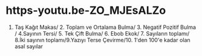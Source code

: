 # https-youtu.be-ZO_MJEsALZo
1. Taş Kağıt Makas/ 2. Toplam ve Ortalama Bulma/ 3. Negatif Pozitif Bulma / 4.Sayının Tersi/ 5. Tek Çift Bulma/ 6. Ebob Ekok/ 7. Sayıların toplamı/ 8.İki sayının toplamı/9.Yazıyı Terse Çevirme/10. 1'den 100'e kadar olan asal sayılar 
